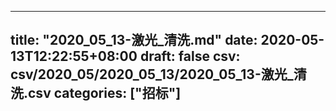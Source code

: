 
---
title: "2020_05_13-激光_清洗.md"
date: 2020-05-13T12:22:55+08:00
draft: false
csv: csv/2020_05/2020_05_13/2020_05_13-激光_清洗.csv
categories: ["招标"]
---
